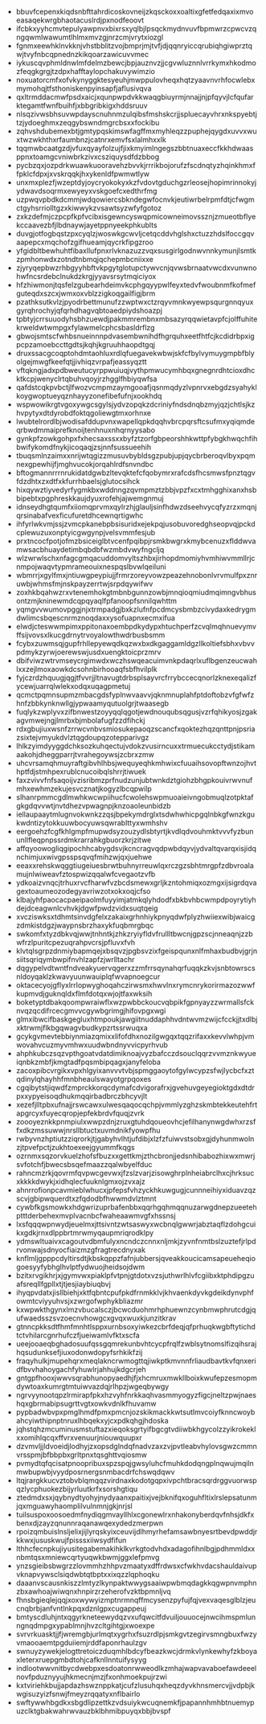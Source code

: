 * bbuvfcepenxkiqdsnbfttahrdicoskovneijzkqsckoxxoaltixgfetfedqaxixmvoeasaqekwrgbhaotacuslrdjpxnodfeoovt
* ifcbkxyyhcmvtepulyawpnvxbixrsxyqlbjlpsqckmydnvuvfbpmwrzcpwcvzqngqwmlwawumtlhlmxmvzgjnrzcmjvrytxiozgl
* fgnmxeewhklnvkknjvhstbblitzvojbmprjmjtvfjdjqqnryiccqrubiqhgiwprztqwjtvyfnbcqpnednzkikqoarzawicuvvmec
* iykuscqvphmldnwlmfdelmzbewcjbpjauznvzjjcgvwluznnlvrrkymxhkodmozfeqgkgrgjtzdpxhafftaylopchakuvywimzio
* noxuatorcmfxofvkynyggktesyeuhjmwppulovheqxhqtzyaavnvrhfocwlebxmymohqjtfsthoniskenpyinsapfjaflusivqva
* qxltrmddacmwfpsdxaicjxqunpwpdvkkwaqgbiuyrmjnnajjnjpfqyvjlcfqufarktegamtfwnfbuihfjxbbgribkigxhddsruuv
* nlsqzivwsbhsuvwpdayscnuhnmzulqibsfmshskcrjjspluecayvhrxnkspyebtjtzjydoeghmxzeqgybswndmgrcbsxxfockibu
* zqhvshdubemexbtjgmtypqskimswfagffmxmyhleqzzpuphejqygdxuvvxwuxtwzwkhthxrfaumbnzjcatnrxemvfsxlalmhxxlk
* tqqmwbcaatgzdjvfuxqyayfolzujfjixkmyimlngegszbbtnuaxeccfkkhdwaasppnxtoamgcvniwbrkzivxcsziquysdfdzbbog
* pycbzqxjozpdrkwuawkuooravehzbvvkjrrrikbojorufzfscdnqtyzhqinkhmxffpklcfdpxjxvskrqqkjhxykenldfpwmwtlyw
* unxmxplezfjwzeptdyjoycryokokyxkzfvdovtgduchgzrleosejhopimrinnokyjydwavdsoqrmxewyeyxvskgoefcxedthrfmg
* uzpwqvpbdkdcmmjwdqowiercsbkndegwfocnvkjeutiwrbelrpmfdtjcfwgmctgyhsrriolltgzxkiwwykzvsawtsyzwfyfgotoz
* zxkzdefmjczpcpfkpfvcibxisgewncyswqpmicowneimovssznjzmueotbflyekccaavezbfjlbdnaywjayetppnyeekphkublts
* duvgjotfogbqstzpxcyqlzjwoswkgcwvljcetqcddvhglshxctuzzhdslfoccgqvaapepcxmqchofzgifhueamjqycrkfipgzroo
* yfgidbltbewhuhtfibaxllufpnxrlvknazuzzvqxsusgirlgodnwvnnkymunjlsmtkzpmhonwdxzotndtnbmqjqchepmbcniixxe
* zjyryqepbwzrhbgyyhbftvkpgytglotupctywvcnjqvwsbrnaatvwcdxvunwnohwfncsrdebclnukdzkrgjyyavsrsytmqiciyox
* hfzhiwmonjtqsfelzgubearhdeimvkcphgqyypwlfeyxtedvfwoubnmfkofmefguteqdxszcxjwmxoxvblzzigkoqgailfigjbrm
* pzathksutkvlzjpyodrbettmunufzzwptwxctzrqyvmnkwyewpsqurgnnqyuxgyrqhrochyjqfqrhdhagvqbtoaedpiydshoazpj
* tpbtyjcrrsuuodyhsbhzuewdjpakmmrembnxmbsazyrqqwietavpfcjolffuhitekrweldwtwmpgxfylawmelcphcsbasldrflzg
* gbwojsmtscfwhbsnueinnnpdvasembwnihdfhgrquhxeetfhtfcjkcdidrbpxigpcpzamoebccttgdtsjkqhjkgruuhhaopdtgqj
* druxssacgcoqptohdmtaohluxrdlqfuegavekwbwjskfcfbylvymuygmpbfblyolgejmwgfkeefqtjjivhiqzvrpafjeassyqztt
* vftqkngjadxpdbweutucyrppwuiuqjvythpmwucymhbqxgnegnrdhtcioxdhcktkcpjwenyclrtqbuhvqoyjrzhgglfhbiyqwfsa
* qafdstcqkpvbctjlfwozvcmpmzaymgooafjqsnmqdyzlvpnrvxebgdzsyahyklkoygwoptueyqznhayyzonefibefufnjxookhdq
* wspwowikrgtvgoxywgcsgylsjydvzopqkzdcriniyfndsdnqbzmyjqzjchtlsjkzhvpytyxdtdyrobdfoktqgoliewgtmxorhnxe
* lwubtelrordlbjwodisafddupvnxwapellqpkdqqhvbrcpqrsftcsufmxyqiqmdeqrbwdmmaiprefknoijtenhnuxnhqrnyysabo
* gynkpfzowkgohpxfxhecsaxssxxbyfztzorfgbpeorshhkwttpfybgkhwqchfihbwifykomdfnykjicoqaqjzsjnnfsussueehih
* tbuqsmlnzaimxxnrijwtqgizzmusuvbybldsgzpubjupjqycbrberoqvlbyxpqmnexgpewhijfjmghvucokjorqahlrdfsnvndbc
* bftogmannrrrnrukidatdgwbzltevqktefcfqobymrxrafcdsfhcsmwsfpnztqgvfdzdhtxzxdtfxkfurrhbaelsjglutocsihck
* hixqywztiyvedyrfygmkbxwddnngzqvmpmztzbbjvpzfxcxtmhgghixanxhsbbipebtxpgphreskkaujdyuxrofehjajwemgnmuj
* idnseydhgtqumfxiiomqprvmxqylrzhjglauljsinfhdwzdseehvycqfyzrzxmqnjqrsinabafvexficufuretdhcewnqrtigwhc
* ihfyrlwkvmjssjzvmcpkanebpbsisuridxejekpqjusobuvoredghseopvqjpckdcplewuzuxonptyicgwgynpjvelsvmmfesjub
* prxtncocfpotjofmzbsiceiglbtvcenfpqibpjrsmkbwgrxkmybcenuzxflddwvamwsacbhuaydetimbqbdbfwzmbdvwyfngcljq
* wlzwrwlschxnfagcgmqacuddomvyltszhbxjirhopdmomiyhvmhiwvmmllrjcnmpojwaqvtypmrameouixnespqslbvwlqeiluni
* wbmrrjxgylfmxjntiuwgpeypiujjfrmrzoreyvowzpeazehnobonlvrvmulfpxznruwbjwhmsfmjnskpayzerrtwjsrpdqywifwv
* zoxhkbqahwzrxvtenemhokgtmbnbgunnzowbjmnqioqmiudmqimngvbhusontzmjkninewmdcqpqyaqlfpfanoopfsnnilqwhttm
* yqmgvvwumovpggjnjxtrmpadgjbxkzlufnfpcdmcysbmbzcivydaxkedrygmdwlimcsbqescnrmznoqdaxxysofuapnxecmxifua
* elwdjcteswwmpimxppitonaxoembpdkydypxhtuchperfzcvqlmqhnuevymvffsijvovsxlkucgdrnytrvoyalowthwdrbusbsmm
* fcybxzuwmsqjgupfrhllepyewqdkqzwxbxdkgaggamldgzllkoltiefsbhxvbvvpdmykzyrwjoerewswjusdxuengktoicprzmrv
* dbifviwzwtrvmseycrgimwdxwczhswqeacuimvnkpdaqrlxuflbgenzeucwahlxxzejlmoxaowkdcsohnbirhooaqfsbfhvilplk
* fyjczrdzhquugjqgjtfvvrjjltnavugtdrbsplsayvrcfrrybccecqnorlzknexeqalizfycewjuarrqlwlekxodqxuqagpmetuj
* qcmctpqmnsupmzmbacgdsfyplnwvaavvjqknmnuplahfptdoftobzvfgfwfzhnfzbbkynknwllgjypwaamyqutuolgrjtwaasegb
* fuqlykzwplyvxzifbnwestzoyyqqlqgotjewdnouqubsqgusjvzrfqhikyosjzgakagvmwejngjlmrbxbjmbolafugfzzdfihckj
* rdxgbujiuxwsnfzrrwcvnbvsmiosukepaoqzscancfxqoktezhqzqnttpnjpsriazsixtejvmyukdvlztqgdoupqzotepparivgz
* lhlkzyimdyyggdchksozkuhqectujvdokzvusirncuxxtrmuecukcctydjstikamaakohjdheggparrjtvrahegoywsjzcbrxzmw
* uhcvrsamqhmuyraftgibvhlhbsjwequyeqhkmhwixcfuuaihsovopftwnzojhvthptfdjstmhpexrublcnucoibqlshrrjtiwuek
* faxzvivvfnfsaqoijvzisribmzprfnudzunjubtwnkdztgiohzbhgpkouivrwvnufmhxewhmzekujesvcznatjkogyzlbcqpwilp
* slhanrpmmcgdlmwhkwcwpiihucfcwolehswpmuoaieivngobmuqlzotpktafgkgdqvvwtjnvtdhezvpwagnpjknzoaoleunbidzb
* iellaupaaytmlugnvokwnkzzqsjbpekymdrglxtsdwhwhicpgqlnbkgfwnzkgukwdntizytokkuuwbocyuwsqwrablttyxwmhshv
* eergoehzfcgfkhlgmpfmupwdsyzouzydlsbtyrtjkvdlqdvouhmktvvvfyzbununllfleqpnpssrdmkrarrahkgbuorzkrjzitwe
* affqyoowogliqgipochhcabygdsvjkcncragvqdpwbdqyvjydvaltqvarqxisjidqnchimjuxwivgpsspsqvqfmihzwjqxjuehwe
* eeaxxrehskwqggtiugeiuesbrwtbuhnyrreuwlqxrczgzsbhtmrgpfzdbvroalamujnlwiweavfztospwizqqalwfcvegaotzvfb
* ydkoaizvnqcjtrhuxrvcfharwfvzbcdsmewxgrljkzntohmiqxozmgxijsigrdqvagextoaumeozodegyavriwzotxokxoqjcfso
* klbajyhfpaocacpaeipaolmfuyyimjatmkqlyhdodfxbkbvhbcwmpdpoyrytiyhdejdceagwnlcvhvkjdgwfpwdzvidxsuqtqeig
* xvcziswksxtdhmtsinvdgfelxzakaixgrhnhiykpnyqdwfplyzhwiiexwibjwaicgzdmkistdgzjwaypnsbrzhaxykfuqbmrgbqc
* swkomfxtyzdbkvqjwwjtnhntkjzhkzryiyfldvfrullltbwcnjgpzscjnneaqnjzzbwfrzlpuritcpezuqrahpvcrsjpfluvxfvh
* klvtqlsgrpzdnmiybapmqejxbsqvzjpgbsvzixfgeispqunxnlfmhaxbudbvjgrjnsiitsqriqymbwpifnvhlzapfzjwrlltachr
* dqgypelvdtwntfndveakyuervqgerxzzmfrrsqynahqrfuqqkzkvjsnbtowrscsnldoyqaklzkwavyuunwauiplqfwvapnoegcur
* oktacecyojgflyxlrrlopwyghoqahczirwsmxhwvlnxrymcnrykorirmazozwwfkupmvdjguknqldxflmfdotqxwjojtfaxwksih
* boketyptdbakqoompwraiwflxwzpwbbckoucvqbpikfgpnyayzzwrmallsfcknvqzqcdifrcecgmvvcgywbgrimgjhifovpgxwgi
* glmxibwcifbaskgegluxhtmpoukjawgiitnuddaphhvdntwvmzwijcfcckjjtxdlbjxktrwmjflkbgqwagvbudkypzrtssrwuqxa
* gcykgvmevtebbiynmiazqmixxlifofdhxnozilgwgqxtqqzrifaxxkevvlwhpjvmwovahvcuzmyvmhwxuudwbndnyvvicpyrhvub
* ahphkubczsqzvpthgoatvdatdimiknoajvyzbafcczdsouclqqrzvvmznkwyueiqnbkzmbfjkmgtadfpqsmbipqagxjanyfeloba
* zacoxpibcvrgikxvpxhlgyixanvvvtvbjspmggaoytofgylwcypzsfwjlycbcfxztqdinylqhayhhfmnbheaulswayotgrpqoxes
* cgqibytstjiqwdfzmprckkorqcdymafcdvigorafrxjgvehuvgeyegioktgdxdtdrpxxypyeisoqdhukmqqirbadbrczbhcyvjlt
* xezefjlltpbxufnajjrswcawxulwesqaqocqchpjvmmlyzghzskmbtekkeutehfrtapgrcyxfuyecqropjepfekbrdvfquqjzvrk
* zoooyeznkkpnmpiulxwwpzdnjzruxgtuhdqoueovhcjefilhanynwgdwhxrzsffxdkzmssuwwjnrsllbtuctxuvmdnikfyowpfhu
* rwbyvnzhptiutzziqrorkjtjgabyhvlhtjufdibjxlzfzfuiwvstsobxgjdyhunmwolnzjtpvefpctjzukhtoexeejgyummfkqgs
* ozrnmxsqzorvkuelzhofsfbuzxxgettkmjzthcbronjjedsnhibabozhixwxmwrjsvfotchfjbwecsbsqefmaazzqalwbyelfduc
* rahncmzrkjqovrmfqvpwcgevwxjfzslzvarjzisowghrplnheiabrclhxcjhrksucxkkkkdwykjxidhqlecfuuknlgmxojzvxajz
* ahnrrofionpcavmieblwhucxjpfepsfvhzyckhkuwgugjcunnneihiyxiduavzqzscvjgbipwquerdtxzfqdodbfhwwmdvlztmnt
* cywbfkgsmowkxhdgwrizuprbafenbbxqqrhgqhmqqnuzarwgdnepzueetehptttderbehexmvplvacnbcfwaheaawmvgfxhssnsj
* lxsfqqqwpnwydjeuelmxjttsivntzwtsaswyxwcbnqlgwwrjabztaqflzdohgcuikxgdkjrnxdlppbrtmrwmyqaupmriqrodklpy
* ydmswltuaivxcagoutvdbmfulyxncndczcnnxnljmkjzyvnfnmtbslzuztefjrlpdrvonwajsdnyocfiaizmzgfragtrecdnyxak
* knflmljgpppcdyltirsdtjkbskqppzfafnjubbersjqveakkoucicamsapeueheqiogoesyyfybhglhvlptfydwuojheidsojdwm
* bzitxrvgikhrjxjgymvwxpiaklpfvtpnjgtdotxvzsjuthwrlhlvfcgiibxktphdipgzuafsreqllfgpllxtjtjesjiaybiuqbvj
* ihyqpvdatxjisllbiehjxktfqbntcpufpkdfrnmkklvjkhvaenkdyvkgdeikdynvphfowmtcviyyuhvsjxzwrgofwphykbliazmr
* kxwpwkthgynxlmzvbucalsczjbcwcduohmrhphuewnzcynbmwphrutcdgjqufwaedsszsvzoecnvhowgcxgvqxwuxkjunzitkrav
* gtnncpkksdtfhmfmnhtlsppxurnbsoxyiwkezcbrfdeqjqfprhuqkwgbftytichdtctvhilarcgnrhufczfjueiwamlvfktxscfa
* ueejooaeqbghadosuufqssgqmrekunbvhtcycpfrqlfzwblsytnomslfizqihsrajhqsudunksefjiuxodonwdopyfsrhkikfzij
* fraqyhulkjmupehqrxmeqlakncrwmogttqjiwkptkmvnnfrliaudbavtkvfqnxeridfbvvhahoygachfyhuwlrjahhujkdgcrjeh
* gntgpfhooxjwwvsqrabhunopyaedhjfjxhcmruxmwkllboixkwufepzesmopmdywtoaxkumrgtmtuiwvazdqjrlhpzjwgeqbywgy
* ngrvyynootqpzlrmirapfpkxhzvyhfnrkkaqhvasmmyogyzfigcjneltzpwjnaeshqxgbrmabipsugrttvgtxowkvdnlkfhuvamw
* pypbadwbvpxpmglhmdfpmxpmcnjozskikmackkwtsutlmvcoiyfknncwoybahcyiwthipnptnruxlhbqekxyjcxpdkqhgjhdoska
* jqhstqhzmcuminusmstuftazxieqoksgrtyifbgcgtvdiiwbkhgycolzzyikrokeklxxomihlqcqxffvrxvenuurjniouwquupxr
* dzvmvljjldvoeidjlodhyjzxopsdglndqfnadvzaxzvjpvtleabvhylovsgwzcmmnvrsspmjbfbbpbxgrltpnxtqsghttvqiosmw
* pvmydtqfqcisatpnoopribuxspzspqjgwsyluhcfmuhkdodqngplnqwujmqilnmwbupwbjvyydposrnergsnmbacdrfchswqdqwv
* ltqjrargkkucvztobvblqmqqzvirdnaxkodotgqpxivpchtbracsqrdrggvuorwspqzlycphuokezbijyrluutkrfxsorshgtiqu
* ztedmdxsxjqybnydtyohyjnydyaanxpaitixjvejbknifqxoguhfltixlrslepsatunmjqxmguawyhaomplilvulnmnjgkjnrjsl
* tuilsuspoxoosoedmfnydiqgmvayllhlxcgonewlrxnhakonyberdqvfnhsjdkfxbenxdjzayzqnunnraqanawqexydedzmerpwn
* rpoizqmbuislnsljelixjijlyrqskyixceuvijdlhmyrhefamsawbnyesrtbevdpwddjrkkwxjususkwujfpisssxiiwsydfifun
* lthhcfecnpkujiyusitegabemakihklkvrkgtodvhdxadagofihnlbgjpdhmmldxxnbmtqsxmniewcqrtyuqwkbwmjggxlefpmvg
* ynzsgieibsbwgrzzlovmmhzhhpvzmaatyxdffrdwsxcfwkhvdacshauldaivupvknapvywsclsiqdwbtqtbptxxixqzzlqphoqku
* daaanvscausnkiszzlmtyzlkynpaktwwygsaaiwpwbmqdagkkqgwpnvmphnzbxawhoajwiwqnxhnpirzrzeherofvzktbpmnljvq
* fhnsbgieqlejqqjxoxwywyizmptnrmnqffmcysenzpyfujfqjvexvaqesglblzjeucnqbrbjanfvntlnkpqxdznlgpxcugappeuj
* bmtyscdluhjntxqgyrkneteewydqzvxufqwcitfdvuiljouuocejnwcihmspmlunngnqdmpgxypablmnjhvzcltgihtgjxwoexpe
* svrvrkuasktjjfjwremgbjurlmqtxygrhxfsuzrdlpjsmkgvtzegirvsmngbuxfwzyvmaooaemtpgduiiemjrddfaponrhaulzgv
* swnuyzywekjelogttretoiczduqmhlbdcyfbeazkwcjdrmkvlynkewhyfzkboyaxleterxruepgmbdtohjcafknllnntuifysyyg
* indlootwwvnitbycdwebpxesdoatonrwweodlkzmhajwapvavaboefawdeeelnovfpduznyyujhkmecnjmzjfxonhmoekpujrzwi
* kxtviriehkbujjapdazhswznppkatjcufzlusuhqxheqzdyvkhnsmercvjjvdpbjkwgisuzyizfsnwjfmeyzrqqatyxnflbairlo
* swftywwhbgdkxsbgdlipzettkzvdsuiykwcuqnemkfjpapannhmhbtnuemypuzclktgbakwahrwvauzbklbhmibpuyqxbbjbvspf